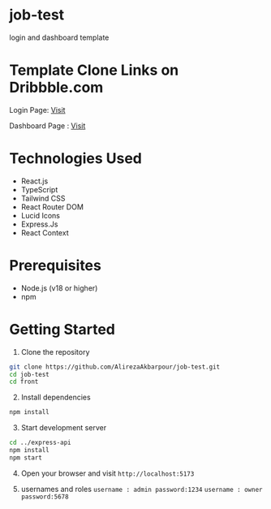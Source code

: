 # job-test
login and dashboard template


# Template Clone Links on Dribbble.com
Login Page: <a href="https://dribbble.com/shots/23454647-Login-Page?utm_source=Clipboard_Shot&utm_campaign=raafig&utm_content=Login%20Page&utm_medium=Social_Share&utm_source=Clipboard_Shot&utm_campaign=raafig&utm_content=Login%20Page&utm_medium=Social_Share">Visit</a> 

Dashboard Page : <a href="https://dribbble.com/shots/23474771-Dashboard-for-a-Management-Product-Worklio?utm_source=Clipboard_Shot&utm_campaign=haloweb&utm_content=Dashboard%20for%20a%20Management%20Product%20%E2%9C%A6%20Worklio&utm_medium=Social_Share&utm_source=Clipboard_Shot&utm_campaign=haloweb&utm_content=Dashboard%20for%20a%20Management%20Product%20%E2%9C%A6%20Worklio&utm_medium=Social_Share">
Visit
</a>

# Technologies Used
- React.js
- TypeScript
- Tailwind CSS
- React Router DOM
- Lucid Icons
- Express.Js
- React Context


# Prerequisites
- Node.js (v18 or higher)
- npm 

# Getting Started

1. Clone the repository
```bash
git clone https://github.com/AlirezaAkbarpour/job-test.git
cd job-test
cd front
```

2. Install dependencies
```bash
npm install
```

3. Start development server
```bash
cd ../express-api
npm install
npm start
```

4. Open your browser and visit `http://localhost:5173`

5. usernames and roles
``` username : admin password:1234 ```
``` username : owner password:5678 ```

